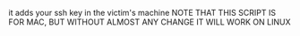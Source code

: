 it adds your ssh key in the victim's machine
NOTE THAT THIS SCRIPT IS FOR MAC, BUT WITHOUT ALMOST ANY CHANGE IT WILL WORK ON LINUX
